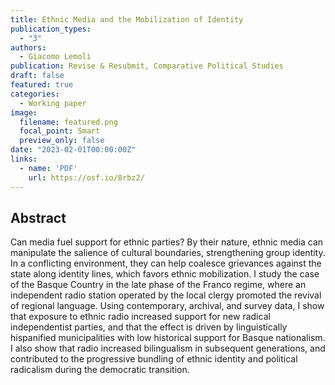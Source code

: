 ```yaml
---
title: Ethnic Media and the Mobilization of Identity
publication_types:
  - "3"
authors:
  - Giacomo Lemoli
publication: Revise & Resubmit, Comparative Political Studies
draft: false
featured: true
categories:
  - Working paper
image:
  filename: featured.png
  focal_point: Smart
  preview_only: false
date: "2023-02-01T00:00:00Z"
links:
  - name: 'PDF'
    url: https://osf.io/8rbz2/
---
```


## Abstract

Can media fuel support for ethnic parties? By their nature, ethnic media can manipulate the salience of cultural boundaries, strengthening group identity. In a conflicting environment, they can help coalesce grievances against the state along identity lines, which favors ethnic mobilization. I study the case of the Basque Country in the late phase of the Franco regime, where an independent radio station operated by the local clergy promoted the revival of regional language. Using contemporary, archival, and survey data, I show that exposure to ethnic radio increased support for new radical independentist parties, and that the effect is driven by linguistically hispanified municipalities with low historical support for Basque nationalism. I also show that radio increased bilingualism in subsequent generations, and contributed to the progressive bundling of ethnic identity and political radicalism during the democratic transition.

